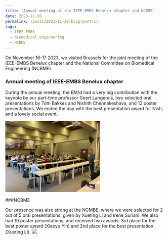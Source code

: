 ```yaml
---
title: 'Annual meeting of the IEEE-EMBS Benelux chapter and NCBME'
date: 2023-11-20
permalink: /posts/2023-11-20-blog-post-1/
tags:
  - IEEE-EMBS
  - biomedical enginnering
  - NCBME
---
```


On November 16-17 2023, we visited Brussels for the joint meeting of the IEEE-EMBS Benelux chapter and the National Committee on Biomedical Engineering (NCBME).

### Annual meeting of IEEE-EMBS Benelux chapter


During the annual meeting, the BM/d had a very big contribution with the keynote by our part-time professor Geert Langereis, two selected oral presentations by Tom Bakkes and Nishith Chennakeshava, and 12 poster presentations. We ended the day with the best presentation award for Nish, and a lovely social event.

<img src="/images/keynote_brussel.jpeg" width="300" />

###NCBME

Our presence was also strong at the NCMBE, where we were selected for 2 out of 5 oral presentations, given by Xueting Li and Irene Suriani. We also had 10 poster presentations, and received two awards: 3rd place for the best poster award (Xiaoyu Yin) and 2nd place for the best presentation (Xueting Li).
<img src="/images/awards.jpeg" width="300" />

